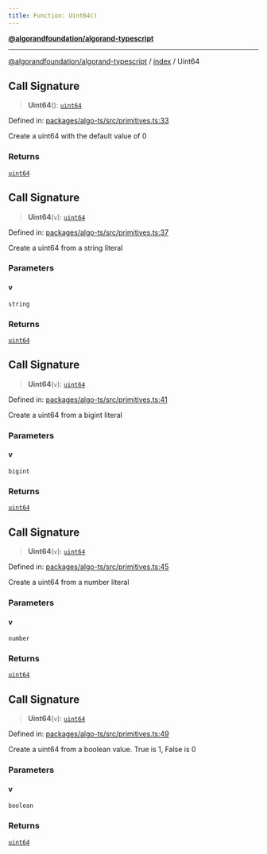 ```yaml
---
title: Function: Uint64()
---
```


[**@algorandfoundation/algorand-typescript**](../../README)

***

[@algorandfoundation/algorand-typescript](../../README) / [index](../README) / Uint64



## Call Signature

> **Uint64**(): [`uint64`](../type-aliases/uint64)

Defined in: [packages/algo-ts/src/primitives.ts:33](https://github.com/algorandfoundation/puya-ts/blob/main/packages/algo-ts/src/primitives.ts#L33)

Create a uint64 with the default value of 0

### Returns

[`uint64`](../type-aliases/uint64)

## Call Signature

> **Uint64**(`v`): [`uint64`](../type-aliases/uint64)

Defined in: [packages/algo-ts/src/primitives.ts:37](https://github.com/algorandfoundation/puya-ts/blob/main/packages/algo-ts/src/primitives.ts#L37)

Create a uint64 from a string literal

### Parameters

#### v

`string`

### Returns

[`uint64`](../type-aliases/uint64)

## Call Signature

> **Uint64**(`v`): [`uint64`](../type-aliases/uint64)

Defined in: [packages/algo-ts/src/primitives.ts:41](https://github.com/algorandfoundation/puya-ts/blob/main/packages/algo-ts/src/primitives.ts#L41)

Create a uint64 from a bigint literal

### Parameters

#### v

`bigint`

### Returns

[`uint64`](../type-aliases/uint64)

## Call Signature

> **Uint64**(`v`): [`uint64`](../type-aliases/uint64)

Defined in: [packages/algo-ts/src/primitives.ts:45](https://github.com/algorandfoundation/puya-ts/blob/main/packages/algo-ts/src/primitives.ts#L45)

Create a uint64 from a number literal

### Parameters

#### v

`number`

### Returns

[`uint64`](../type-aliases/uint64)

## Call Signature

> **Uint64**(`v`): [`uint64`](../type-aliases/uint64)

Defined in: [packages/algo-ts/src/primitives.ts:49](https://github.com/algorandfoundation/puya-ts/blob/main/packages/algo-ts/src/primitives.ts#L49)

Create a uint64 from a boolean value. True is 1, False is 0

### Parameters

#### v

`boolean`

### Returns

[`uint64`](../type-aliases/uint64)